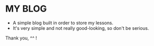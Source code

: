 # MY BLOG

* A simple blog built in order to store my lessons.
* It's very simple and not really good-looking, so don't be serious.

Thank you, ^^ !
